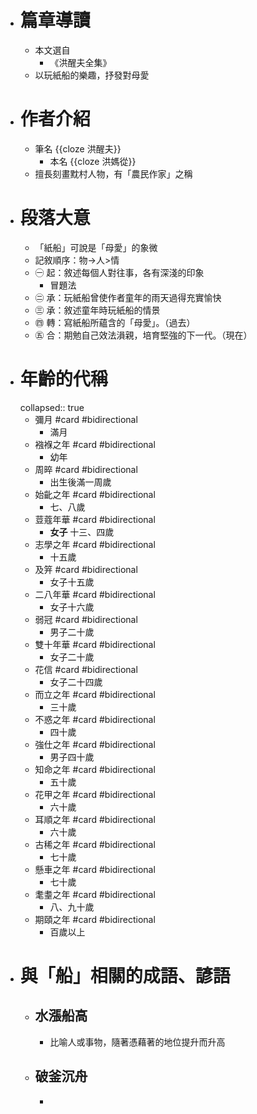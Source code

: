 - # 篇章導讀
	- 本文選自
		- 《洪醒夫全集》
	- 以玩紙船的樂趣，抒發對母愛
- # 作者介紹
	- 筆名 {{cloze 洪醒夫}}
		- 本名 {{cloze 洪媽從}}
	- 擅長刻畫黕村人物，有「農民作家」之稱
- # 段落大意
	- 「紙船」可說是「母愛」的象微
	- 記敘順序：物->人>情
	- ㊀ 起：敘述每個人對往事，各有深淺的印象
		- 冒題法
	- ㊁ 承：玩紙船曾使作者童年的雨天過得充實愉快
	- ㊂ 承：敘述童年時玩紙船的情景
	- ㊃ 轉：寫紙船所蘊含的「母愛」。（過去）
	- ㊄ 合：期勉自己效法溳親，培育堅強的下一代。（現在）
- # 年齡的代稱
  collapsed:: true
	- 彌月 #card #bidirectional
		- 滿月
	- 襁褓之年 #card #bidirectional
		- 幼年
	- 周晬 #card #bidirectional
		- 出生後滿一周歲
	- 始齔之年 #card #bidirectional
		- 七、八歲
	- 荳蔻年華 #card #bidirectional
		- **女子** 十三、四歲
	- 志學之年 #card #bidirectional
		- 十五歲
	- 及笄 #card #bidirectional
		- 女子十五歲
	- 二八年華 #card #bidirectional
		- 女子十六歲
	- 弱冠 #card #bidirectional
		- 男子二十歲
	- 雙十年華 #card #bidirectional
		- 女子二十歲
	- 花信 #card #bidirectional
		- 女子二十四歲
	- 而立之年 #card #bidirectional
		- 三十歲
	- 不惑之年 #card #bidirectional
		- 四十歲
	- 強仕之年 #card #bidirectional
		- 男子四十歲
	- 知命之年 #card #bidirectional
		- 五十歲
	- 花甲之年 #card #bidirectional
		- 六十歲
	- 耳順之年 #card #bidirectional
		- 六十歲
	- 古稀之年 #card #bidirectional
		- 七十歲
	- 懸車之年 #card #bidirectional
		- 七十歲
	- 耄耋之年 #card #bidirectional
		- 八、九十歲
	- 期頤之年 #card #bidirectional
		- 百歲以上
- # 與「船」相關的成語、諺語
	- ## 水漲船高
		- 比喻人或事物，隨著憑藉著的地位提升而升高
	- ## 破釜沉舟
		-